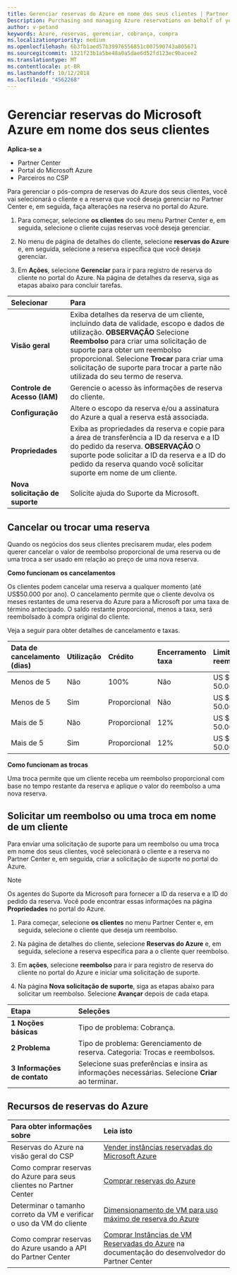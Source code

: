```yaml
---
title: Gerenciar reservas do Azure em nome dos seus clientes | Partner Center
Description: Purchasing and managing Azure reservations on behalf of your customers.
author: v-petand
keywords: Azure, reservas, gerenciar, cobrança, compra
ms.localizationpriority: medium
ms.openlocfilehash: 6b3fb1aed57b39976556851c007590743a805671
ms.sourcegitcommit: 1321f23b1a5be48a0a5dae6d52fd123ec9bacee2
ms.translationtype: MT
ms.contentlocale: pt-BR
ms.lasthandoff: 10/12/2018
ms.locfileid: "4562268"
---
```

# <a name="manage-microsoft-azure-reservations-on-behalf-of-your-customers"></a>Gerenciar reservas do Microsoft Azure em nome dos seus clientes

**Aplica-se a**

-  Partner Center
-  Portal do Microsoft Azure
-  Parceiros no CSP

Para gerenciar o pós-compra de reservas do Azure dos seus clientes, você vai selecionará o cliente e a reserva que você deseja gerenciar no Partner Center e, em seguida, faça alterações na reserva no portal do Azure. 

1. Para começar, selecione **os clientes** do seu menu Partner Center e, em seguida, selecione o cliente cujas reservas você deseja gerenciar. 

2. No menu de página de detalhes do cliente, selecione **reservas do Azure** e, em seguida, selecione a reserva específica que você deseja gerenciar.  

3. Em **Ações**, selecione **Gerenciar** para ir para registro de reserva do cliente no portal do Azure. Na página de detalhes da reserva, siga as etapas abaixo para concluir tarefas.  

| **Selecionar**   | **Para**    |
|:-----------------------------|:-----------------|
| **Visão geral**   | Exiba detalhes da reserva de um cliente, incluindo data de validade, escopo e dados de utilização. **OBSERVAÇÃO** Selecione **Reembolso** para criar uma solicitação de suporte para obter um reembolso proporcional. Selecione **Trocar** para criar uma solicitação de suporte para trocar a parte não utilizada do seu termo de reserva.  
| **Controle de Acesso (IAM)**   | Gerencie o acesso às informações de reserva do cliente.|
| **Configuração**   | Altere o escopo da reserva e/ou a assinatura do Azure a qual a reserva está associada.    |
| **Propriedades**   | Exiba as propriedades da reserva e copie para a área de transferência a ID da reserva e a ID do pedido da reserva. **OBSERVAÇÃO** O suporte pode solicitar a ID da reserva e a ID do pedido da reserva quando você solicitar suporte em nome de um cliente.    |
| **Nova solicitação de suporte**    | Solicite ajuda do Suporte da Microsoft.   |
 
## <a name="cancel-or-exchange-a-reservation"></a>Cancelar ou trocar uma reserva 
Quando os negócios dos seus clientes precisarem mudar, eles podem querer cancelar o valor de reembolso proporcional de uma reserva ou de uma troca a ser usado em relação ao preço de uma nova reserva. 

**Como funcionam os cancelamentos**

Os clientes podem cancelar uma reserva a qualquer momento (até US$50.000 por ano). O cancelamento permite que o cliente devolva os meses restantes de uma reserva do Azure para a Microsoft por uma taxa de término antecipado. O saldo restante proporcional, menos a taxa, será reembolsado à compra original do cliente. 

Veja a seguir para obter detalhes de cancelamento e taxas.

|**Data de cancelamento**<br> (dias)   |**Utilização**    |**Crédito**  |**Encerramento**<br> taxa    |**Limite de reembolso** | 
|:----------------------------------|:------------|:-----------|:--------------------------------|:--------------|
|Menos de 5                       | Não          | 100%       | Não                              | US $ 50.000   |
|Menos de 5                       | Sim         | Proporcional  | Não                              | US $ 50.000   |
|Mais de 5                        | Não          | Proporcional  | 12%                             | US $ 50.000   |
|Mais de 5                        | Sim         | Proporcional  | 12%                             | US $ 50.000   |


**Como funcionam as trocas** 

Uma troca permite que um cliente receba um reembolso proporcional com base no tempo restante da reserva e aplique o valor do reembolso a uma nova reserva.   

## <a name="request-a-refund-or-exchange-on-behalf-of-a-customer"></a>Solicitar um reembolso ou uma troca em nome de um cliente 

Para enviar uma solicitação de suporte para um reembolso ou uma troca em nome dos seus clientes, você selecionará o cliente e a reserva no Partner Center e, em seguida, criar a solicitação de suporte no portal do Azure. 

>[!NOTE]
>Os agentes do Suporte da Microsoft para fornecer a ID da reserva e a ID do pedido da reserva. Você pode encontrar essas informações na página **Propriedades** no portal do Azure. 

1. Para começar, selecione **os clientes** no menu Partner Center e, em seguida, selecione o cliente que deseja um reembolso. 

2. Na página de detalhes do cliente, selecione **Reservas do Azure** e, em seguida, selecione a reserva específica para a o cliente quer reembolso.  

3. Em **ações**, selecione **reembolso** para ir para registro de reserva do cliente no portal do Azure e iniciar uma solicitação de suporte.  

4. Na página **Nova solicitação de suporte**, siga as etapas abaixo para solicitar um reembolso. Selecione **Avançar** depois de cada etapa. 

|**Etapa**   |**Seleções**    |
|:-----------------------------|:-----------------|
|**1 Noções básicas**   |Tipo de problema: Cobrança.  |
|**2 Problema**   |Tipo de problema: Gerenciamento de reserva. Categoria: Trocas e reembolsos. |
|**3 Informações de contato**   |Selecione suas preferências e insira as informações necessárias. Selecione **Criar** ao terminar.   |

## <a name="azure-reservations-resources"></a>Recursos de reservas do Azure
|**Para obter informações sobre**   |**Leia isto**    |
|:-----------------------------|:-----------------|
|Reservas do Azure na visão geral do CSP  | [Vender instâncias reservadas do Microsoft Azure](azure-reservations.md) |
|Como comprar reservas do Azure para seus clientes no Partner Center   |[Comprar reservas do Azure](azure-reservations-buying.md) |
|Determinar o tamanho correto da VM e verificar o uso da VM do cliente   |[Dimensionamento de VM para uso máximo de reserva do Azure](azure-usage.md)   |
|Como comprar reservas do Azure usando a API do Partner Center | [Comprar Instâncias de VM Reservadas do Azure](https://docs.microsoft.com/partner-center/develop/purchase-azure-reservations) na documentação do desenvolvedor do Partner Center


